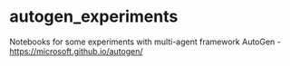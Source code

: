 # autogen_experiments

Notebooks for some experiments with multi-agent framework AutoGen - https://microsoft.github.io/autogen/
